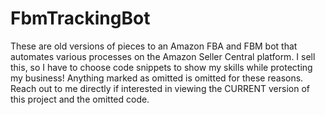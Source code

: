 # FbmTrackingBot
These are old versions of pieces to an Amazon FBA and FBM bot that automates various processes on the Amazon Seller Central platform. I sell this, so I have to choose code snippets to show my skills while protecting my business! Anything marked as omitted is omitted for these reasons. Reach out to me directly if interested in viewing the CURRENT version of this project and the omitted code.
